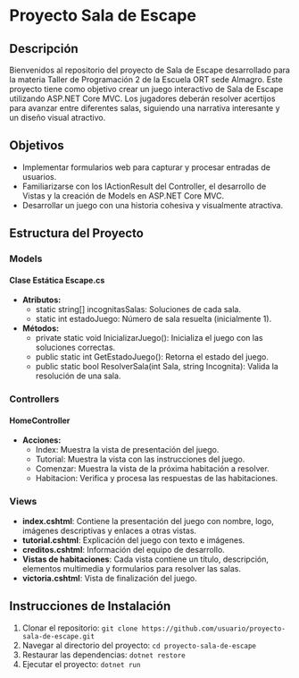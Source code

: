 # Proyecto Sala de Escape

## Descripción
Bienvenidos al repositorio del proyecto de Sala de Escape desarrollado para la materia Taller de Programación 2 de la Escuela ORT sede Almagro. Este proyecto tiene como objetivo crear un juego interactivo de Sala de Escape utilizando ASP.NET Core MVC. Los jugadores deberán resolver acertijos para avanzar entre diferentes salas, siguiendo una narrativa interesante y un diseño visual atractivo.

## Objetivos
- Implementar formularios web para capturar y procesar entradas de usuarios.
- Familiarizarse con los IActionResult del Controller, el desarrollo de Vistas y la creación de Models en ASP.NET Core MVC.
- Desarrollar un juego con una historia cohesiva y visualmente atractiva.

## Estructura del Proyecto

### Models
#### Clase Estática Escape.cs
- **Atributos:**
  - static string[] incognitasSalas: Soluciones de cada sala.
  - static int estadoJuego: Número de sala resuelta (inicialmente 1).
- **Métodos:**
  - private static void InicializarJuego(): Inicializa el juego con las soluciones correctas.
  - public static int GetEstadoJuego(): Retorna el estado del juego.
  - public static bool ResolverSala(int Sala, string Incognita): Valida la resolución de una sala.

### Controllers
#### HomeController
- **Acciones:**
  - Index: Muestra la vista de presentación del juego.
  - Tutorial: Muestra la vista con las instrucciones del juego.
  - Comenzar: Muestra la vista de la próxima habitación a resolver.
  - Habitacion: Verifica y procesa las respuestas de las habitaciones.

### Views
- **index.cshtml**: Contiene la presentación del juego con nombre, logo, imágenes descriptivas y enlaces a otras vistas.
- **tutorial.cshtml**: Explicación del juego con texto e imágenes.
- **creditos.cshtml**: Información del equipo de desarrollo.
- **Vistas de habitaciones**: Cada vista contiene un título, descripción, elementos multimedia y formularios para resolver las salas.
- **victoria.cshtml**: Vista de finalización del juego.

## Instrucciones de Instalación
1. Clonar el repositorio: `git clone https://github.com/usuario/proyecto-sala-de-escape.git`
2. Navegar al directorio del proyecto: `cd proyecto-sala-de-escape`
3. Restaurar las dependencias: `dotnet restore`
4. Ejecutar el proyecto: `dotnet run`
